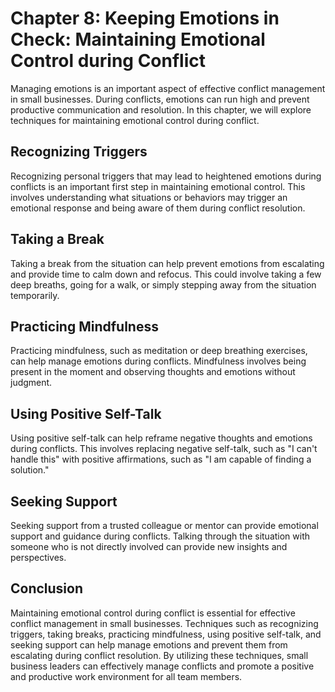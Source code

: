 Chapter 8: Keeping Emotions in Check: Maintaining Emotional Control during Conflict
===================================================================================

Managing emotions is an important aspect of effective conflict management in small businesses. During conflicts, emotions can run high and prevent productive communication and resolution. In this chapter, we will explore techniques for maintaining emotional control during conflict.

Recognizing Triggers
--------------------

Recognizing personal triggers that may lead to heightened emotions during conflicts is an important first step in maintaining emotional control. This involves understanding what situations or behaviors may trigger an emotional response and being aware of them during conflict resolution.

Taking a Break
--------------

Taking a break from the situation can help prevent emotions from escalating and provide time to calm down and refocus. This could involve taking a few deep breaths, going for a walk, or simply stepping away from the situation temporarily.

Practicing Mindfulness
----------------------

Practicing mindfulness, such as meditation or deep breathing exercises, can help manage emotions during conflicts. Mindfulness involves being present in the moment and observing thoughts and emotions without judgment.

Using Positive Self-Talk
------------------------

Using positive self-talk can help reframe negative thoughts and emotions during conflicts. This involves replacing negative self-talk, such as "I can't handle this" with positive affirmations, such as "I am capable of finding a solution."

Seeking Support
---------------

Seeking support from a trusted colleague or mentor can provide emotional support and guidance during conflicts. Talking through the situation with someone who is not directly involved can provide new insights and perspectives.

Conclusion
----------

Maintaining emotional control during conflict is essential for effective conflict management in small businesses. Techniques such as recognizing triggers, taking breaks, practicing mindfulness, using positive self-talk, and seeking support can help manage emotions and prevent them from escalating during conflict resolution. By utilizing these techniques, small business leaders can effectively manage conflicts and promote a positive and productive work environment for all team members.
